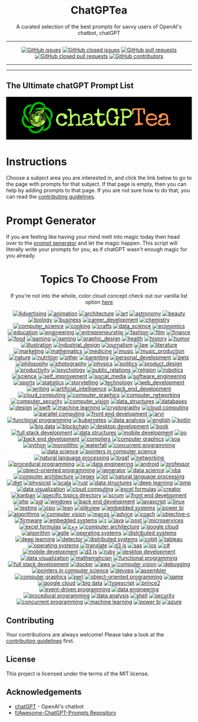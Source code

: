 <div align = 'center'>
<h1>
ChatGPTea
</h1>
A curated selection of the best prompts for savvy users of OpenAI's chatbot, chatGPT

---

[![GitHub issues](https://img.shields.io/github/issues/grahamwaters/chatGPTea-Ultimate-Prompt-List)](https://github.com/grahamwaters/chatGPTea-Ultimate-Prompt-List/issues)
[![GitHub closed issues](https://img.shields.io/github/issues-closed/grahamwaters/chatGPTea-Ultimate-Prompt-List)](https://github.com/grahamwaters/chatGPTea-Ultimate-Prompt-List/issues?q=is%3Aissue+is%3Aclosed)
[![GitHub pull requests](https://img.shields.io/github/issues-pr/grahamwaters/chatGPTea-Ultimate-Prompt-List)](https://github.com/grahamwaters/chatGPTea-Ultimate-Prompt-List/pulls)
[![GitHub closed pull requests](https://img.shields.io/github/issues-pr-closed/grahamwaters/chatGPTea-Ultimate-Prompt-List)](https://github.com/grahamwaters/chatGPTea-Ultimate-Prompt-List/pulls?q=is%3Apr+is%3Aclosed)
[![GitHub contributors](https://img.shields.io/github/contributors/grahamwaters/chatGPTea-Ultimate-Prompt-List)](https://github.com/grahamwaters/chatGPTea-Ultimate-Prompt-List/graphs/contributors)

---

</div>

---

## The Ultimate chatGPT Prompt List

![main banner](./images/main.png)




# Instructions

Choose a subject area you are interested in, and click the link below to go to the page with prompts for that subject. If that page is empty, then you can help by adding prompts to that page. If you are not sure how to do that, you can read the [contributing guidelines](./CONTRIBUTING.md).

# Prompt Generator
If you are feeling like having your mind melt into magic today then head over to the [prompt generator](./prompt_generator.py) and let the magic happen. This script will literally write your prompts for you, as if chatGPT wasn't enough magic for you already.

<div align='center'>

<h1>Topics To Choose From</h1>
<!-- brightgreengreenyellowgreenyelloworangeredbluelightgrey
successimportantcriticalinformationalinactive
bluevioletff69b49cf -->

If you're not into the whole, color cloud concept check out our vanilla list option [here](./vanilla_list.md)



[![Advertising](https://img.shields.io/badge/-Advertising-green)](./industries/advertising.md)
[![animation](https://img.shields.io/badge/-animation-black)](./industries/animation.md)
[![architecture](https://img.shields.io/badge/-architecture-blue)](./industries/animation.md)
[![art](https://img.shields.io/badge/-art-green)](./industries/art.md)
[![astronomy](https://img.shields.io/badge/-astronomy-brown)](./industries/astronomy.md)
[![beauty](https://img.shields.io/badge/-beauty-blue)](./industries/beauty.md)
[![biology](https://img.shields.io/badge/-biology-green)](./industries/biology.md)
[![business](https://img.shields.io/badge/-business-yellow)](./industries/business.md)
[![career_development](https://img.shields.io/badge/-career_development-blue)](./industries/career_development.md)
[![chemistry](https://img.shields.io/badge/-chemistry-violet)](./industries/chemistry.md)
[![computer_science](https://img.shields.io/badge/-computer_science-yellow)](./industries/computer_science.md)
[![cooking](https://img.shields.io/badge/-cooking-blue)](./industries/cooking.md)
[![crafts](https://img.shields.io/badge/-crafts-green)](./industries/crafts.md)
[![data_science](https://img.shields.io/badge/-data_science-red)](./industries/data_science.md)
[![economics](https://img.shields.io/badge/-economics-orange)](./industries/economics.md)
[![education](https://img.shields.io/badge/-education-pink)](./industries/education.md)
[![engineering](https://img.shields.io/badge/-engineering-success)](./industries/engineering.md)
[![entrepreneurship](https://img.shields.io/badge/-entrepreneurship-information)](./industries/entrepreneurship.md)
[![fashion](https://img.shields.io/badge/-fashion-green)](./industries/fashion.md)
[![film](https://img.shields.io/badge/-film-yellow)](./industries/film.md)
[![finance](https://img.shields.io/badge/-finance-green)](./industries/finance.md)
[![food](https://img.shields.io/badge/-food-pink)](./industries/food.md)
[![gaming](https://img.shields.io/badge/-gaming-yellow)](./industries/gaming.md)
[![gaming](https://img.shields.io/badge/-gaming-blueviolet)](./industries/gaming.md)
[![graphic_design](https://img.shields.io/badge/-graphic_design-green)](./industries/graphic_design.md)
[![health](https://img.shields.io/badge/-health-yellow)](./industries/health.md)
[![history](https://img.shields.io/badge/-history-blue)](./industries/history.md)
[![humor](https://img.shields.io/badge/-humor-green)](./industries/humor.md)
[![illustration](https://img.shields.io/badge/-illustration-brown)](./industries/illustration.md)
[![industrial_design](https://img.shields.io/badge/-industrial_design-blue)](./industries/industrial_design.md)
[![journalism](https://img.shields.io/badge/-journalism-green)](./industries/journalism.md)
[![law](https://img.shields.io/badge/-law-yellow)](./industries/law.md)
[![literature](https://img.shields.io/badge/-literature-lightblue)](./industries/literature.md)
[![marketing](https://img.shields.io/badge/-marketing-green)](./industries/marketing.md)
[![mathematics](https://img.shields.io/badge/-mathematics-red)](./industries/mathematics.md)
[![medicine](https://img.shields.io/badge/-medicine-blue)](./industries/medicine.md)
[![music](https://img.shields.io/badge/-music-green)](./industries/music.md)
[![music_production](https://img.shields.io/badge/-music_production-yellow)](./industries/music_production.md)
[![nature](https://img.shields.io/badge/-nature-lightgreen)](./industries/nature.md)
[![nutrition](https://img.shields.io/badge/-nutrition-blue)](./industries/nutrition.md)
[![other](https://img.shields.io/badge/-other-blueviolet)](./industries/other.md)
[![parenting](https://img.shields.io/badge/-parenting-red)](./industries/parenting.md)
[![personal_development](https://img.shields.io/badge/-personal_development-blue)](./industries/personal_development.md)
[![pets](https://img.shields.io/badge/-pets-green)](./industries/pets.md)
[![philosophy](https://img.shields.io/badge/-philosophy-yellow)](./industries/philosophy.md)
[![photography](https://img.shields.io/badge/-photography-black)](./industries/photography.md)
[![physics](https://img.shields.io/badge/-physics-green)](./industries/physics.md)
[![politics](https://img.shields.io/badge/-politics-yellow)](./industries/politics.md)
[![product_design](https://img.shields.io/badge/-product_design-blue)](./industries/product_design.md)
[![productivity](https://img.shields.io/badge/-productivity-green)](./industries/productivity.md)
[![psychology](https://img.shields.io/badge/-psychology-yellow)](./industries/psychology.md)
[![public_relations](https://img.shields.io/badge/-public_relations-blue)](./industries/public_relations.md)
[![religion](https://img.shields.io/badge/-religion-critical)](./industries/religion.md)
[![robotics](https://img.shields.io/badge/-robotics-yellow)](./industries/robotics.md)
[![science](https://img.shields.io/badge/-science-blue)](./industries/science.md)
[![self_improvement](https://img.shields.io/badge/-self_improvement-blue)](./industries/self_improvement.md)
[![social_media](https://img.shields.io/badge/-social_media-yellow)](./industries/social_media.md)
[![software_engineering](https://img.shields.io/badge/-software_engineering-blue)](./industries/software_engineering.md)
[![sports](https://img.shields.io/badge/-sports-green)](./industries/sports.md)
[![statistics](https://img.shields.io/badge/-statistics-yellow)](./industries/statistics.md)
[![storytelling](https://img.shields.io/badge/-storytelling-purple)](./industries/storytelling.md)
[![technology](https://img.shields.io/badge/-technology-green)](./industries/technology.md)
[![web_development](https://img.shields.io/badge/-web_development-yellow)](./industries/web_development.md)
[![writing](https://img.shields.io/badge/-writing-lightpink)](./industries/writing.md)
[![artificial_intelligence](https://img.shields.io/badge/-artificial_intelligence-blue)](./specific_topics/artificial_intelligence.md)
[![back_end_development](https://img.shields.io/badge/-back_end_development-green)](./specific_topics/back_end_development.md)
[![cloud_computing](https://img.shields.io/badge/-cloud_computing-yellow)](./specific_topics/cloud_computing.md)
[![computer_graphics](https://img.shields.io/badge/-computer_graphics-blue)](./specific_topics/computer_graphics.md)
[![computer_networking](https://img.shields.io/badge/-computer_networking-green)](./specific_topics/computer_networking.md)
[![computer_security](https://img.shields.io/badge/-computer_security-yellow)](./specific_topics/computer_security.md)
[![computer_vision](https://img.shields.io/badge/-computer_vision-blue)](./specific_topics/computer_vision.md)
[![data_structures](https://img.shields.io/badge/-data_structures-green)](./specific_topics/data_structures.md)
[![databases](https://img.shields.io/badge/-databases-purple)](./specific_topics/databases.md)
[![design](https://img.shields.io/badge/-design-blue)](./specific_topics/design.md)
[![swift](https://img.shields.io/badge/-swift-grey)](./specific_topics/swift.md)
[![machine learning](https://img.shields.io/badge/-machine%20learning-purple)](./specific_topics/machine_learning.md)
[![cryptography](https://img.shields.io/badge/-cryptography-purple)](./specific_topics/cryptography.md)
[![cloud computing](https://img.shields.io/badge/-cloud%20computing-red)](./specific_topics/cloud_computing.md)
[![parallel computing](https://img.shields.io/badge/-parallel%20computing-blueviolet)](./specific_topics/parallel_computing.md)
[![front end development](https://img.shields.io/badge/-front%20end%20development-yellow)](./specific_topics/front_end_development.md)
[![arvr](https://img.shields.io/badge/-arvr-purple)](./specific_topics/arvr.md)
[![functional programming](https://img.shields.io/badge/-functional%20programming-yellow)](./specific_topics/functional_programming.md)
[![kubernetes](https://img.shields.io/badge/-kubernetes-grey)](./specific_topics/kubernetes.md)
[![data analysis](https://img.shields.io/badge/-data%20analysis-grey)](./specific_topics/data_analysis.md)
[![english](https://img.shields.io/badge/-english-blue)](./specific_topics/english.md)
[![kotlin](https://img.shields.io/badge/-kotlin-grey)](./specific_topics/kotlin.md)
[![big data](https://img.shields.io/badge/-big%20data-blue)](./specific_topics/big_data.md)
[![blockchain](https://img.shields.io/badge/-blockchain-blue)](./specific_topics/blockchain.md)
[![desktop development](https://img.shields.io/badge/-desktop%20development-red)](./specific_topics/desktop_development.md)
[![book](https://img.shields.io/badge/-book-blueviolet)](./specific_topics/book.md)
[![full stack development](https://img.shields.io/badge/-full%20stack%20development-pink)](./specific_topics/full_stack_development.md)
[![data structures](https://img.shields.io/badge/-data%20structures-blueviolet)](./specific_topics/data_structures.md)
[![mobile development](https://img.shields.io/badge/-mobile%20development-informational)](./specific_topics/mobile_development.md)
[![go](https://img.shields.io/badge/-go-pink)](./specific_topics/go.md)
[![back end development](https://img.shields.io/badge/-back%20end%20development-pink)](./specific_topics/back_end_development.md)
[![compilers](https://img.shields.io/badge/-compilers-pink)](./specific_topics/compilers.md)
[![computer graphics](https://img.shields.io/badge/-computer%20graphics-yellow)](./specific_topics/computer_graphics.md)
[![soa](https://img.shields.io/badge/-soa-informational)](./specific_topics/soa.md)
[![python](https://img.shields.io/badge/-python-orange)](./specific_topics/python.md)
[![monolithic](https://img.shields.io/badge/-monolithic-yellow)](./specific_topics/monolithic.md)
[![waterfall](https://img.shields.io/badge/-waterfall-red)](./specific_topics/waterfall.md)
[![concurrent programming](https://img.shields.io/badge/-concurrent%20programming-pink)](./specific_topics/concurrent_programming.md)
[![data science](https://img.shields.io/badge/-data%20science-pink)](./specific_topics/data_science.md)
[![pointers in computer science](https://img.shields.io/badge/-pointers%20in%20computer%20science-blueviolet)](./specific_topics/pointers_in_computer_science.md)
[![natural language processing](https://img.shields.io/badge/-natural%20language%20processing-lightblue)](./specific_topics/natural_language_processing.md)
[![togaf](https://img.shields.io/badge/-togaf-green)](./specific_topics/togaf.md)
[![networking](https://img.shields.io/badge/-networking-yellow)](./specific_topics/networking.md)
[![procedural programming](https://img.shields.io/badge/-procedural%20programming-red)](./specific_topics/procedural_programming.md)
[![c](https://img.shields.io/badge/-c-orange)](./specific_topics/c.md)
[![data engineering](https://img.shields.io/badge/-data%20engineering-green)](./specific_topics/data_engineering.md)
[![android](https://img.shields.io/badge/-android-blue)](./specific_topics/android.md)
[![professor](https://img.shields.io/badge/-professor-green)](./specific_topics/professor.md)
[![object-oriented programming](https://img.shields.io/badge/-object%20oriented%20programming-blue)](./specific_topics/object-oriented_programming.md)
[![generator](https://img.shields.io/badge/-generator-blueviolet)](./specific_topics/generator.md)
[![data science](https://img.shields.io/badge/-data%20science-grey)](./specific_topics/data_science.md)
[![vba](https://img.shields.io/badge/-vba-grey)](./specific_topics/vba.md)
[![computer architecture](https://img.shields.io/badge/-computer%20architecture-blue)](./specific_topics/computer_architecture.md)
[![regex](https://img.shields.io/badge/-regex-informational)](./specific_topics/regex.md)
[![iot](https://img.shields.io/badge/-iot-red)](./specific_topics/iot.md)
[![natural language processing](https://img.shields.io/badge/-natural%20language%20processing-red)](./specific_topics/natural_language_processing.md)
[![diet](https://img.shields.io/badge/-diet-orange)](./specific_topics/diet.md)
[![physicist](https://img.shields.io/badge/-physicist-yellow)](./specific_topics/physicist.md)
[![scala](https://img.shields.io/badge/-scala-orange)](./specific_topics/scala.md)
[![rust](https://img.shields.io/badge/-rust-yellow)](./specific_topics/rust.md)
[![data structures](https://img.shields.io/badge/-data%20structures-yellow)](./specific_topics/data_structures.md)
[![deep learning](https://img.shields.io/badge/-deep%20learning-orange)](./specific_topics/deep_learning.md)
[![pmp](https://img.shields.io/badge/-pmp-blueviolet)](./specific_topics/pmp.md)
[![data visualization](https://img.shields.io/badge/-data%20visualization-pink)](./specific_topics/data_visualization.md)
[![cloud computing](https://img.shields.io/badge/-cloud%20computing-grey)](./specific_topics/cloud_computing.md)
[![excel formulas](https://img.shields.io/badge/-excel%20formulas-blueviolet)](./specific_topics/excel_formulas.md)
[![creator](https://img.shields.io/badge/-creator-purple)](./specific_topics/creator.md)
[![kanban](https://img.shields.io/badge/-kanban-purple)](./specific_topics/kanban.md)
[![specific topics directory](https://img.shields.io/badge/-specific%20topics%20directory-blue)](./specific_topics/specific_topics_directory.md)
[![scrum](https://img.shields.io/badge/-scrum-blueviolet)](./specific_topics/scrum.md)
[![front end development](https://img.shields.io/badge/-front%20end%20development-orange)](./specific_topics/front_end_development.md)
[![php](https://img.shields.io/badge/-php-informational)](./specific_topics/php.md)
[![sql](https://img.shields.io/badge/-sql-orange)](./specific_topics/sql.md)
[![windows](https://img.shields.io/badge/-windows-blue)](./specific_topics/windows.md)
[![back end development](https://img.shields.io/badge/-back%20end%20development-informational)](./specific_topics/back_end_development.md)
[![javascript](https://img.shields.io/badge/-javascript-pink)](./specific_topics/javascript.md)
[![linux](https://img.shields.io/badge/-linux-blueviolet)](./specific_topics/linux.md)
[![testing](https://img.shields.io/badge/-testing-blue)](./specific_topics/testing.md)
[![visio](https://img.shields.io/badge/-visio-orange)](./specific_topics/visio.md)
[![lean](https://img.shields.io/badge/-lean-informational)](./specific_topics/lean.md)
[![qlikview](https://img.shields.io/badge/-qlikview-grey)](./specific_topics/qlikview.md)
[![embedded systems](https://img.shields.io/badge/-embedded%20systems-orange)](./specific_topics/embedded_systems.md)
[![power bi](https://img.shields.io/badge/-power%20bi-yellow)](./specific_topics/power_bi.md)
[![algorithms](https://img.shields.io/badge/-algorithms-pink)](./specific_topics/algorithms.md)
[![computer vision](https://img.shields.io/badge/-computer%20vision-pink)](./specific_topics/computer_vision.md)
[![macos](https://img.shields.io/badge/-macos-blue)](./specific_topics/macos.md)
[![advice](https://img.shields.io/badge/-advice-orange)](./specific_topics/advice.md)
[![coach](https://img.shields.io/badge/-coach-blue)](./specific_topics/coach.md)
[![objective-c](https://img.shields.io/badge/-objective%20c%20-black)](./specific_topics/objective-c.md)
[![firmware](https://img.shields.io/badge/-firmware-orange)](./specific_topics/firmware.md)
[![embedded systems](https://img.shields.io/badge/-embedded%20systems-green)](./specific_topics/embedded_systems.md)
[![r](https://img.shields.io/badge/-r-orange)](./specific_topics/r.md)
[![java](https://img.shields.io/badge/-java-grey)](./specific_topics/java.md)
[![post](https://img.shields.io/badge/-post-orange)](./specific_topics/post.md)
[![microservices](https://img.shields.io/badge/-microservices-yellow)](./specific_topics/microservices.md)
[![excel formulas](https://img.shields.io/badge/-excel%20formulas-blue)](./specific_topics/excel_formulas.md)
[![c++](https://img.shields.io/badge/-c++-blueviolet)](./specific_topics/c++.md)
[![computer architecture](https://img.shields.io/badge/-computer%20architecture-yellow)](./specific_topics/computer_architecture.md)
[![google cloud](https://img.shields.io/badge/-google%20cloud-blueviolet)](./specific_topics/google_cloud.md)
[![algorithm](https://img.shields.io/badge/-algorithm-blue)](./specific_topics/algorithm.md)
[![agile](https://img.shields.io/badge/-agile-purple)](./specific_topics/agile.md)
[![operating systems](https://img.shields.io/badge/-operating%20systems-blueviolet)](./specific_topics/operating_systems.md)
[![distributed systems](https://img.shields.io/badge/-distributed%20systems-blueviolet)](./specific_topics/distributed_systems.md)
[![deep learning](https://img.shields.io/badge/-deep%20learning-purple)](./specific_topics/deep_learning.md)
[![detector](https://img.shields.io/badge/-detector-purple)](./specific_topics/detector.md)
[![distributed systems](https://img.shields.io/badge/-distributed%20systems-green)](./specific_topics/distributed_systems.md)
[![cobit](https://img.shields.io/badge/-cobit-green)](./specific_topics/cobit.md)
[![tableau](https://img.shields.io/badge/-tableau-green)](./specific_topics/tableau.md)
[![operating systems](https://img.shields.io/badge/-operating%20systems-green)](./specific_topics/operating_systems.md)
[![translate](https://img.shields.io/badge/-translate-informational)](./specific_topics/translate.md)
[![d3 js](https://img.shields.io/badge/-d3%20js-orange)](./specific_topics/d3_js.md)
[![sas](https://img.shields.io/badge/-sas-grey)](./specific_topics/sas.md)
[![ios](https://img.shields.io/badge/-ios-blueviolet)](./specific_topics/ios.md)
[![c#](https://img.shields.io/badge/-c#-orange)](./specific_topics/c#.md)
[![mobile development](https://img.shields.io/badge/-mobile%20development-green)](./specific_topics/mobile_development.md)
[![d3 js](https://img.shields.io/badge/-d3%20js-grey)](./specific_topics/d3_js.md)
[![ruby](https://img.shields.io/badge/-ruby-grey)](./specific_topics/ruby.md)
[![desktop development](https://img.shields.io/badge/-desktop%20development-orange)](./specific_topics/desktop_development.md)
[![data visualization](https://img.shields.io/badge/-data%20visualization-green)](./specific_topics/data_visualization.md)
[![mathematician](https://img.shields.io/badge/-mathematician-blueviolet)](./specific_topics/mathematician.md)
[![functional programming](https://img.shields.io/badge/-functional%20programming-pink)](./specific_topics/functional_programming.md)
[![full stack development](https://img.shields.io/badge/-full%20stack%20development-green)](./specific_topics/full_stack_development.md)
[![docker](https://img.shields.io/badge/-docker-grey)](./specific_topics/docker.md)
[![aws](https://img.shields.io/badge/-aws-green)](./specific_topics/aws.md)
[![computer vision](https://img.shields.io/badge/-computer%20vision-grey)](./specific_topics/computer_vision.md)
[![debugging](https://img.shields.io/badge/-debugging-green)](./specific_topics/debugging.md)
[![pointers in computer science](https://img.shields.io/badge/-pointers%20in%20computer%20science-blue)](./specific_topics/pointers_in_computer_science.md)
[![devops](https://img.shields.io/badge/-devops-purple)](./specific_topics/devops.md)
[![assembler](https://img.shields.io/badge/-assembler-purple)](./specific_topics/assembler.md)
[![computer graphics](https://img.shields.io/badge/-computer%20graphics-informational)](./specific_topics/computer_graphics.md)
[![perl](https://img.shields.io/badge/-perl-purple)](./specific_topics/perl.md)
[![object-oriented programming](https://img.shields.io/badge/-object%20oriented%20programming-lightgreen)](./specific_topics/object-oriented_programming.md)
[![game](https://img.shields.io/badge/-game-purple)](./specific_topics/game.md)
[![google cloud](https://img.shields.io/badge/-google%20cloud-informational)](./specific_topics/google_cloud.md)
[![big data](https://img.shields.io/badge/-big%20data-red)](./specific_topics/big_data.md)
[![typescript](https://img.shields.io/badge/-typescript-red)](./specific_topics/typescript.md)
[![prince2](https://img.shields.io/badge/-prince2-purple)](./specific_topics/prince2.md)
[![event-driven programming](https://img.shields.io/badge/-event%20driven%20programming-black)](./specific_topics/event-driven_programming.md)
[![data engineering](https://img.shields.io/badge/-data%20engineering-red)](./specific_topics/data_engineering.md)
[![procedural programming](https://img.shields.io/badge/-procedural%20programming-grey)](./specific_topics/procedural_programming.md)
[![data analysis](https://img.shields.io/badge/-data%20analysis-red)](./specific_topics/data_analysis.md)
[![shell](https://img.shields.io/badge/-shell-red)](./specific_topics/shell.md)
[![security](https://img.shields.io/badge/-security-yellow)](./specific_topics/security.md)
[![concurrent programming](https://img.shields.io/badge/-concurrent%20programming-red)](./specific_topics/concurrent_programming.md)
[![machine learning](https://img.shields.io/badge/-machine%20learning-blueviolet)](./specific_topics/machine_learning.md)
[![power bi](https://img.shields.io/badge/-power%20bi-red)](./specific_topics/power_bi.md)
[![azure](https://img.shields.io/badge/-azure-purple)](./specific_topics/azure.md)

</div>


## Contributing

Your contributions are always welcome! Please take a look at the [contribution guidelines](./CONTRIBUTING.md) first.

## License

<!-- add MIT license badge here -->

This project is licensed under the terms of the MIT license.


## Acknowledgements
- [chatGPT](openai.com) - OpenAI's chatbot
- [f/Awesome-ChatGPT-Prompts Repository](https://github.com/f/awesome-chatgpt-prompts)
